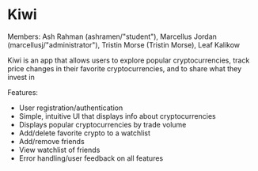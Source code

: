 # Kiwi

Members: Ash Rahman (ashramen/"student"), Marcellus Jordan (marcellusj/"administrator"), Tristin Morse (Tristin Morse), Leaf Kalikow

Kiwi is an app that allows users to explore popular cryptocurrencies, track price changes in their favorite cryptocurrencies, and to share what they invest in 

Features:
- User registration/authentication
- Simple, intuitive UI that displays info about cryptocurrencies
- Displays popular cryptocurrencies by trade volume 
- Add/delete favorite crypto to a watchlist 
- Add/remove friends
- View watchlist of friends
- Error handling/user feedback on all features 
